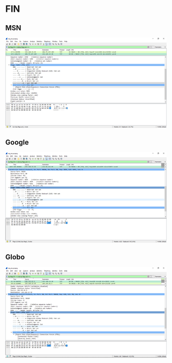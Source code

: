 # FIN

## MSN 
![www.msn.com FIN](./screenshots/FIN/msn.png)

## Google
![www.google.com.br FIN](./screenshots/FIN/google.png)

## Globo
![www.globo.com FIN](./screenshots/FIN/globo.png)